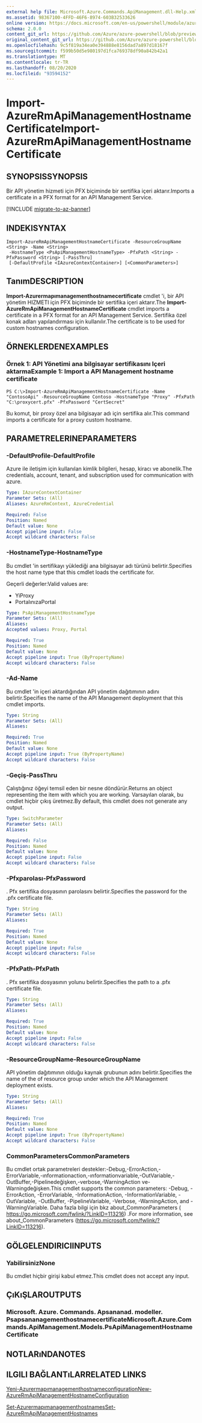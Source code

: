 ```yaml
---
external help file: Microsoft.Azure.Commands.ApiManagement.dll-Help.xml
ms.assetid: 98367100-4FFD-46F6-8974-603B32533626
online version: https://docs.microsoft.com/en-us/powershell/module/azurerm.apimanagement/import-azurermapimanagementhostnamecertificate
schema: 2.0.0
content_git_url: https://github.com/Azure/azure-powershell/blob/preview/src/ResourceManager/ApiManagement/Commands.ApiManagement/help/Import-AzureRmApiManagementHostnameCertificate.md
original_content_git_url: https://github.com/Azure/azure-powershell/blob/preview/src/ResourceManager/ApiManagement/Commands.ApiManagement/help/Import-AzureRmApiManagementHostnameCertificate.md
ms.openlocfilehash: 9c5f819a34ea0e394888e8156dad7a897d18167f
ms.sourcegitcommit: f599b50d5e980197d1fca769378df90a842b42a1
ms.translationtype: MT
ms.contentlocale: tr-TR
ms.lasthandoff: 08/20/2020
ms.locfileid: "93594152"
---
```

# <span data-ttu-id="b732a-101">Import-AzureRmApiManagementHostnameCertificate</span><span class="sxs-lookup"><span data-stu-id="b732a-101">Import-AzureRmApiManagementHostnameCertificate</span></span>

## <span data-ttu-id="b732a-102">SYNOPSIS</span><span class="sxs-lookup"><span data-stu-id="b732a-102">SYNOPSIS</span></span>
<span data-ttu-id="b732a-103">Bir API yönetim hizmeti için PFX biçiminde bir sertifika içeri aktarır.</span><span class="sxs-lookup"><span data-stu-id="b732a-103">Imports a certificate in a PFX format for an API Management Service.</span></span>

[!INCLUDE [migrate-to-az-banner](../../includes/migrate-to-az-banner.md)]

## <span data-ttu-id="b732a-104">INDEKI</span><span class="sxs-lookup"><span data-stu-id="b732a-104">SYNTAX</span></span>

```
Import-AzureRmApiManagementHostnameCertificate -ResourceGroupName <String> -Name <String>
 -HostnameType <PsApiManagementHostnameType> -PfxPath <String> -PfxPassword <String> [-PassThru]
 [-DefaultProfile <IAzureContextContainer>] [<CommonParameters>]
```

## <span data-ttu-id="b732a-105">Tanım</span><span class="sxs-lookup"><span data-stu-id="b732a-105">DESCRIPTION</span></span>
<span data-ttu-id="b732a-106">**Import-Azurermapımanagementhostnamecertificate** cmdlet 'i, bir API yönetim HIZMETI için PFX biçiminde bir sertifika içeri aktarır.</span><span class="sxs-lookup"><span data-stu-id="b732a-106">The **Import-AzureRmApiManagementHostnameCertificate** cmdlet imports a certificate in a PFX format for an API Management Service.</span></span>
<span data-ttu-id="b732a-107">Sertifika özel konak adları yapılandırması için kullanılır.</span><span class="sxs-lookup"><span data-stu-id="b732a-107">The certificate is to be used for custom hostnames configuration.</span></span>

## <span data-ttu-id="b732a-108">ÖRNEKLERDEN</span><span class="sxs-lookup"><span data-stu-id="b732a-108">EXAMPLES</span></span>

### <span data-ttu-id="b732a-109">Örnek 1: API Yönetimi ana bilgisayar sertifikasını Içeri aktarma</span><span class="sxs-lookup"><span data-stu-id="b732a-109">Example 1: Import a API Management hostname certificate</span></span>
```
PS C:\>Import-AzureRmApiManagementHostnameCertificate -Name "ContosoApi" -ResourceGroupName Contoso -HostnameType "Proxy" -PfxPath "C:\proxycert.pfx" -PfxPassword "CertSecret"
```

<span data-ttu-id="b732a-110">Bu komut, bir proxy özel ana bilgisayar adı için sertifika alır.</span><span class="sxs-lookup"><span data-stu-id="b732a-110">This command imports a certificate for a proxy custom hostname.</span></span>

## <span data-ttu-id="b732a-111">PARAMETRELERINE</span><span class="sxs-lookup"><span data-stu-id="b732a-111">PARAMETERS</span></span>

### <span data-ttu-id="b732a-112">-DefaultProfile</span><span class="sxs-lookup"><span data-stu-id="b732a-112">-DefaultProfile</span></span>
<span data-ttu-id="b732a-113">Azure ile iletişim için kullanılan kimlik bilgileri, hesap, kiracı ve abonelik.</span><span class="sxs-lookup"><span data-stu-id="b732a-113">The credentials, account, tenant, and subscription used for communication with azure.</span></span>
 
```yaml
Type: IAzureContextContainer
Parameter Sets: (All)
Aliases: AzureRmContext, AzureCredential

Required: False
Position: Named
Default value: None
Accept pipeline input: False
Accept wildcard characters: False
```

### <span data-ttu-id="b732a-114">-HostnameType</span><span class="sxs-lookup"><span data-stu-id="b732a-114">-HostnameType</span></span>
<span data-ttu-id="b732a-115">Bu cmdlet 'in sertifikayı yüklediği ana bilgisayar adı türünü belirtir.</span><span class="sxs-lookup"><span data-stu-id="b732a-115">Specifies the host name type that this cmdlet loads the certificate for.</span></span>

<span data-ttu-id="b732a-116">Geçerli değerler:</span><span class="sxs-lookup"><span data-stu-id="b732a-116">Valid values are:</span></span> 

- <span data-ttu-id="b732a-117">Yi</span><span class="sxs-lookup"><span data-stu-id="b732a-117">Proxy</span></span>
- <span data-ttu-id="b732a-118">Portalınıza</span><span class="sxs-lookup"><span data-stu-id="b732a-118">Portal</span></span>

```yaml
Type: PsApiManagementHostnameType
Parameter Sets: (All)
Aliases: 
Accepted values: Proxy, Portal

Required: True
Position: Named
Default value: None
Accept pipeline input: True (ByPropertyName)
Accept wildcard characters: False
```

### <span data-ttu-id="b732a-119">-Ad</span><span class="sxs-lookup"><span data-stu-id="b732a-119">-Name</span></span>
<span data-ttu-id="b732a-120">Bu cmdlet 'in içeri aktardığından API yönetim dağıtımının adını belirtir.</span><span class="sxs-lookup"><span data-stu-id="b732a-120">Specifies the name of the API Management deployment that this cmdlet imports.</span></span>

```yaml
Type: String
Parameter Sets: (All)
Aliases: 

Required: True
Position: Named
Default value: None
Accept pipeline input: True (ByPropertyName)
Accept wildcard characters: False
```

### <span data-ttu-id="b732a-121">-Geçiş</span><span class="sxs-lookup"><span data-stu-id="b732a-121">-PassThru</span></span>
<span data-ttu-id="b732a-122">Çalıştığınız öğeyi temsil eden bir nesne döndürür.</span><span class="sxs-lookup"><span data-stu-id="b732a-122">Returns an object representing the item with which you are working.</span></span>
<span data-ttu-id="b732a-123">Varsayılan olarak, bu cmdlet hiçbir çıkış üretmez.</span><span class="sxs-lookup"><span data-stu-id="b732a-123">By default, this cmdlet does not generate any output.</span></span>

```yaml
Type: SwitchParameter
Parameter Sets: (All)
Aliases: 

Required: False
Position: Named
Default value: None
Accept pipeline input: False
Accept wildcard characters: False
```

### <span data-ttu-id="b732a-124">-Pfxparolası</span><span class="sxs-lookup"><span data-stu-id="b732a-124">-PfxPassword</span></span>
<span data-ttu-id="b732a-125">. Pfx sertifika dosyasının parolasını belirtir.</span><span class="sxs-lookup"><span data-stu-id="b732a-125">Specifies the password for the .pfx certificate file.</span></span>

```yaml
Type: String
Parameter Sets: (All)
Aliases: 

Required: True
Position: Named
Default value: None
Accept pipeline input: False
Accept wildcard characters: False
```

### <span data-ttu-id="b732a-126">-PfxPath</span><span class="sxs-lookup"><span data-stu-id="b732a-126">-PfxPath</span></span>
<span data-ttu-id="b732a-127">. Pfx sertifika dosyasının yolunu belirtir.</span><span class="sxs-lookup"><span data-stu-id="b732a-127">Specifies the path to a .pfx certificate file.</span></span>

```yaml
Type: String
Parameter Sets: (All)
Aliases: 

Required: True
Position: Named
Default value: None
Accept pipeline input: False
Accept wildcard characters: False
```

### <span data-ttu-id="b732a-128">-ResourceGroupName</span><span class="sxs-lookup"><span data-stu-id="b732a-128">-ResourceGroupName</span></span>
<span data-ttu-id="b732a-129">API yönetim dağıtımının olduğu kaynak grubunun adını belirtir.</span><span class="sxs-lookup"><span data-stu-id="b732a-129">Specifies the name of the of resource group under which the API Management deployment exists.</span></span>

```yaml
Type: String
Parameter Sets: (All)
Aliases: 

Required: True
Position: Named
Default value: None
Accept pipeline input: True (ByPropertyName)
Accept wildcard characters: False
```

### <span data-ttu-id="b732a-130">CommonParameters</span><span class="sxs-lookup"><span data-stu-id="b732a-130">CommonParameters</span></span>
<span data-ttu-id="b732a-131">Bu cmdlet ortak parametreleri destekler:-Debug,-ErrorAction,-ErrorVariable,-ınformationaction,-ınformationvariable,-OutVariable,-OutBuffer,-Pipelinedeğişken,-verbose,-WarningAction ve-Warningdeğişken.</span><span class="sxs-lookup"><span data-stu-id="b732a-131">This cmdlet supports the common parameters: -Debug, -ErrorAction, -ErrorVariable, -InformationAction, -InformationVariable, -OutVariable, -OutBuffer, -PipelineVariable, -Verbose, -WarningAction, and -WarningVariable.</span></span> <span data-ttu-id="b732a-132">Daha fazla bilgi için bkz about_CommonParameters ( https://go.microsoft.com/fwlink/?LinkID=113216) .</span><span class="sxs-lookup"><span data-stu-id="b732a-132">For more information, see about_CommonParameters (https://go.microsoft.com/fwlink/?LinkID=113216).</span></span>

## <span data-ttu-id="b732a-133">GÖLGELENDIRICI</span><span class="sxs-lookup"><span data-stu-id="b732a-133">INPUTS</span></span>

### <span data-ttu-id="b732a-134">Yabilirsiniz</span><span class="sxs-lookup"><span data-stu-id="b732a-134">None</span></span>
<span data-ttu-id="b732a-135">Bu cmdlet hiçbir girişi kabul etmez.</span><span class="sxs-lookup"><span data-stu-id="b732a-135">This cmdlet does not accept any input.</span></span>

## <span data-ttu-id="b732a-136">ÇıKıŞLAR</span><span class="sxs-lookup"><span data-stu-id="b732a-136">OUTPUTS</span></span>

### <span data-ttu-id="b732a-137">Microsoft. Azure. Commands. Apsananad. modeller. Psapsananagementhostnamecertificate</span><span class="sxs-lookup"><span data-stu-id="b732a-137">Microsoft.Azure.Commands.ApiManagement.Models.PsApiManagementHostnameCertificate</span></span>

## <span data-ttu-id="b732a-138">NOTLARıNDA</span><span class="sxs-lookup"><span data-stu-id="b732a-138">NOTES</span></span>

## <span data-ttu-id="b732a-139">ILGILI BAĞLANTıLAR</span><span class="sxs-lookup"><span data-stu-id="b732a-139">RELATED LINKS</span></span>

[<span data-ttu-id="b732a-140">Yeni-Azurermapımanagementhostnameconfiguration</span><span class="sxs-lookup"><span data-stu-id="b732a-140">New-AzureRmApiManagementHostnameConfiguration</span></span>](./New-AzureRmApiManagementHostnameConfiguration.md)

[<span data-ttu-id="b732a-141">Set-Azurermapımanagementhostnames</span><span class="sxs-lookup"><span data-stu-id="b732a-141">Set-AzureRmApiManagementHostnames</span></span>](./Set-AzureRmApiManagementHostnames.md)


